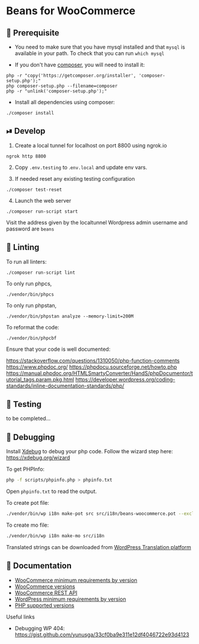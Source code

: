 # Beans for WooCommerce

## 🔨 Prerequisite

- You need to make sure that you have mysql installed and that `mysql` is available in your path.
To check that you can run `which mysql`

- If you don't have [composer](https://getcomposer.org/doc/00-intro.md), you will need to install it:
 
```shell script
php -r "copy('https://getcomposer.org/installer', 'composer-setup.php');"
php composer-setup.php --filename=composer
php -r "unlink('composer-setup.php');"
```

- Install all dependencies using composer:

```shell script
./composer install
```

## ⏯ Develop 

1. Create a local tunnel for localhost on port 8800 using ngrok.io
```shell script
ngrok http 8800
```

2. Copy `.env.testing` to .`env.local` and update env vars.


3. If needed reset any existing testing configuration 
```shell script
./composer test-reset
```

4. Launch the web server
```shell script
./composer run-script start
```

Visit the address given by the localtunnel
Wordpress admin username and password are `beans`

## 🧽 Linting 

To run all linters:
```shell script
./composer run-script lint
```

To only run phpcs, 

```shell script
./vendor/bin/phpcs
```

To only run phpstan, 

```shell script
./vendor/bin/phpstan analyze --memory-limit=200M
```

To reformat the code:
```shell script
./vendor/bin/phpcbf
```

Ensure that your code is well documented:

https://stackoverflow.com/questions/1310050/php-function-comments
https://www.phpdoc.org/
https://phpdocu.sourceforge.net/howto.php
https://manual.phpdoc.org/HTMLSmartyConverter/HandS/phpDocumentor/tutorial_tags.param.pkg.html
https://developer.wordpress.org/coding-standards/inline-documentation-standards/php/
 
## 🧪 Testing 

to be completed...

## 🐞 Debugging 

Install [Xdebug](https://xdebug.org/) to debug your php code. 
Follow the wizard step here: https://xdebug.org/wizard

To get PHPInfo:

```bash
php -f scripts/phpinfo.php > phpinfo.txt
```

Open `phpinfo.txt` to read the output.


To create pot file:
```bash
./vendor/bin/wp i18n make-pot src src/i18n/beans-woocommerce.pot --exclude=src
```

To create mo file:
```bash
./vendor/bin/wp i18n make-mo src/i18n
```

Translated strings can be downloaded from [WordPress Translation platform](https://translate.wordpress.org/projects/wp-plugins/beans-woocommerce-loyalty-rewards/)


## 📕 Documentation

- [WooCommerce minimum requirements by version](https://woocommerce.com/document/update-php-wordpress/)
- [WooCommerce versions](https://developer.woocommerce.com/releases/)
- [WooCommerce REST API](https://woocommerce.com/document/woocommerce-rest-api/)
- [WordPress minimum requirements by version](https://make.wordpress.org/core/handbook/references/php-compatibility-and-wordpress-versions/)
- [PHP supported versions](https://www.php.net/supported-versions.php)


Useful links 
- Debugging WP 404: https://gist.github.com/yunusga/33cf0ba9e311e12df4046722e93d4123

